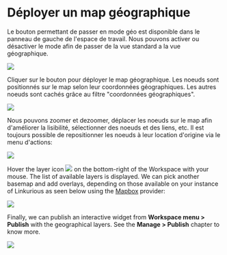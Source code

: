 # Déployer un map géographique

Le bouton permettant de passer en mode géo est disponible dans le panneau de gauche de l'espace de travail.
Nous pouvons activer ou désactiver le mode afin de passer de la vue standard a la vue géographique. 


![](geo-mode-button.png)

Cliquer sur le bouton pour déployer le map géographique. Les noeuds sont positionnés sur le map selon leur coordonnées géographiques. Les autres noeuds sont cachés grâce au filtre "coordonnées géographiques".

![](geo-mode-enabled.png)

Nous pouvons zoomer et dezoomer, déplacer les noeuds sur le map afin d'améliorer la lisibilité, sélectionner des noeuds et des liens, etc. Il est toujours possible de repositionner les noeuds à leur location d'origine via le menu d'actions:

![](reset-geo-coordinates.png)

Hover the layer icon ![](layer-icon.png) on the bottom-right of the Workspace with your mouse. The list of available layers is displayed. We can pick another basemap and add overlays, depending on those available on your instance of Linkurious as seen below using the [Mapbox](https://www.mapbox.com/) provider:

![](geo-mode-alt.png)

Finally, we can publish an interactive widget from **Workspace menu > Publish** with the geographical layers. See the **Manage > Publish** chapter to know more.

![](geo-widget.png)
